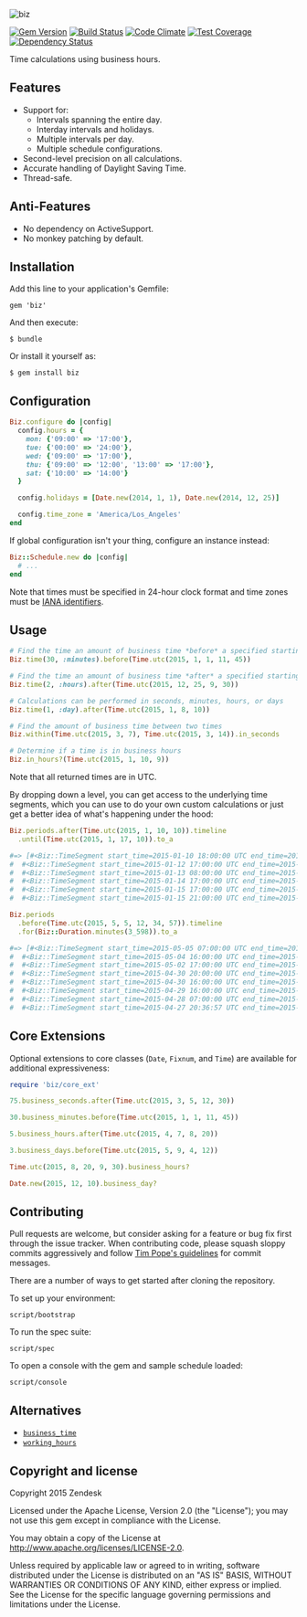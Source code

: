 ![biz](http://d26a57ydsghvgx.cloudfront.net/www/public/assets/images/bizlogo.png)

[![Gem Version](https://badge.fury.io/rb/biz.svg)](http://badge.fury.io/rb/biz)
[![Build Status](https://travis-ci.org/zendesk/biz.svg?branch=master)](https://travis-ci.org/zendesk/biz)
[![Code Climate](https://codeclimate.com/github/zendesk/biz/badges/gpa.svg)](https://codeclimate.com/github/zendesk/biz)
[![Test Coverage](https://codeclimate.com/github/zendesk/biz/badges/coverage.svg)](https://codeclimate.com/github/zendesk/biz)
[![Dependency Status](https://gemnasium.com/zendesk/biz.svg)](https://gemnasium.com/zendesk/biz)

Time calculations using business hours.

## Features

* Support for:
  - Intervals spanning the entire day.
  - Interday intervals and holidays.
  - Multiple intervals per day.
  - Multiple schedule configurations.
* Second-level precision on all calculations.
* Accurate handling of Daylight Saving Time.
* Thread-safe.

## Anti-Features

* No dependency on ActiveSupport.
* No monkey patching by default.

## Installation

Add this line to your application's Gemfile:

    gem 'biz'

And then execute:

    $ bundle

Or install it yourself as:

    $ gem install biz

## Configuration

```ruby
Biz.configure do |config|
  config.hours = {
    mon: {'09:00' => '17:00'},
    tue: {'00:00' => '24:00'},
    wed: {'09:00' => '17:00'},
    thu: {'09:00' => '12:00', '13:00' => '17:00'},
    sat: {'10:00' => '14:00'}
  }

  config.holidays = [Date.new(2014, 1, 1), Date.new(2014, 12, 25)]

  config.time_zone = 'America/Los_Angeles'
end
```

If global configuration isn't your thing, configure an instance instead:

```ruby
Biz::Schedule.new do |config|
  # ...
end
```

Note that times must be specified in 24-hour clock format and time zones
must be [IANA identifiers](http://en.wikipedia.org/wiki/List_of_tz_database_time_zones).

## Usage

```ruby
# Find the time an amount of business time *before* a specified starting time
Biz.time(30, :minutes).before(Time.utc(2015, 1, 1, 11, 45))

# Find the time an amount of business time *after* a specified starting time
Biz.time(2, :hours).after(Time.utc(2015, 12, 25, 9, 30))

# Calculations can be performed in seconds, minutes, hours, or days
Biz.time(1, :day).after(Time.utc(2015, 1, 8, 10))

# Find the amount of business time between two times
Biz.within(Time.utc(2015, 3, 7), Time.utc(2015, 3, 14)).in_seconds

# Determine if a time is in business hours
Biz.in_hours?(Time.utc(2015, 1, 10, 9))
```

Note that all returned times are in UTC.

By dropping down a level, you can get access to the underlying time segments,
which you can use to do your own custom calculations or just get a better idea
of what's happening under the hood:

```ruby
Biz.periods.after(Time.utc(2015, 1, 10, 10)).timeline
  .until(Time.utc(2015, 1, 17, 10)).to_a

#=> [#<Biz::TimeSegment start_time=2015-01-10 18:00:00 UTC end_time=2015-01-10 22:00:00 UTC>,
#  #<Biz::TimeSegment start_time=2015-01-12 17:00:00 UTC end_time=2015-01-13 01:00:00 UTC>,
#  #<Biz::TimeSegment start_time=2015-01-13 08:00:00 UTC end_time=2015-01-14 08:00:00 UTC>,
#  #<Biz::TimeSegment start_time=2015-01-14 17:00:00 UTC end_time=2015-01-15 01:00:00 UTC>,
#  #<Biz::TimeSegment start_time=2015-01-15 17:00:00 UTC end_time=2015-01-15 20:00:00 UTC>,
#  #<Biz::TimeSegment start_time=2015-01-15 21:00:00 UTC end_time=2015-01-16 01:00:00 UTC>]

Biz.periods
  .before(Time.utc(2015, 5, 5, 12, 34, 57)).timeline
  .for(Biz::Duration.minutes(3_598)).to_a

#=> [#<Biz::TimeSegment start_time=2015-05-05 07:00:00 UTC end_time=2015-05-05 12:34:57 UTC>,
#  #<Biz::TimeSegment start_time=2015-05-04 16:00:00 UTC end_time=2015-05-05 00:00:00 UTC>,
#  #<Biz::TimeSegment start_time=2015-05-02 17:00:00 UTC end_time=2015-05-02 21:00:00 UTC>,
#  #<Biz::TimeSegment start_time=2015-04-30 20:00:00 UTC end_time=2015-05-01 00:00:00 UTC>,
#  #<Biz::TimeSegment start_time=2015-04-30 16:00:00 UTC end_time=2015-04-30 19:00:00 UTC>,
#  #<Biz::TimeSegment start_time=2015-04-29 16:00:00 UTC end_time=2015-04-30 00:00:00 UTC>,
#  #<Biz::TimeSegment start_time=2015-04-28 07:00:00 UTC end_time=2015-04-29 07:00:00 UTC>,
#  #<Biz::TimeSegment start_time=2015-04-27 20:36:57 UTC end_time=2015-04-28 00:00:00 UTC>]
```

## Core Extensions

Optional extensions to core classes (`Date`, `Fixnum`, and `Time`) are available
for additional expressiveness:

```ruby
require 'biz/core_ext'

75.business_seconds.after(Time.utc(2015, 3, 5, 12, 30))

30.business_minutes.before(Time.utc(2015, 1, 1, 11, 45))

5.business_hours.after(Time.utc(2015, 4, 7, 8, 20))

3.business_days.before(Time.utc(2015, 5, 9, 4, 12))

Time.utc(2015, 8, 20, 9, 30).business_hours?

Date.new(2015, 12, 10).business_day?
```

## Contributing

Pull requests are welcome, but consider asking for a feature or bug fix first
through the issue tracker. When contributing code, please squash sloppy commits
aggressively and follow [Tim Pope's guidelines](http://tbaggery.com/2008/04/19/a-note-about-git-commit-messages.html)
for commit messages.

There are a number of ways to get started after cloning the repository.

To set up your environment:

    script/bootstrap

To run the spec suite:

    script/spec

To open a console with the gem and sample schedule loaded:

    script/console

## Alternatives

* [`business_time`](https://github.com/bokmann/business_time)
* [`working_hours`](https://github.com/Intrepidd/working_hours)

## Copyright and license

Copyright 2015 Zendesk

Licensed under the Apache License, Version 2.0 (the "License"); you may not use
this gem except in compliance with the License.

You may obtain a copy of the License at
http://www.apache.org/licenses/LICENSE-2.0.

Unless required by applicable law or agreed to in writing, software distributed
under the License is distributed on an "AS IS" BASIS, WITHOUT WARRANTIES OR
CONDITIONS OF ANY KIND, either express or implied. See the License for the
specific language governing permissions and limitations under the License.
